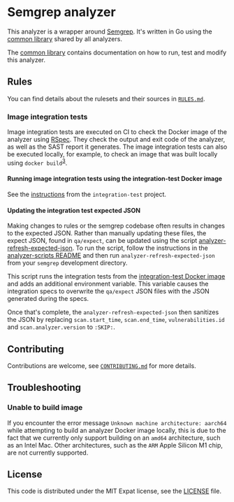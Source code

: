 # Semgrep analyzer

This analyzer is a wrapper around [Semgrep](https://github.com/returntocorp/semgrep).
It's written in Go using
the [common library](https://gitlab.com/gitlab-org/security-products/analyzers/common)
shared by all analyzers.

The [common library](https://gitlab.com/gitlab-org/security-products/analyzers/common)
contains documentation on how to run, test and modify this analyzer.

## Rules

You can find details about the rulesets and their sources in
[`RULES.md`](RULES.md).

### Image integration tests

Image integration tests are executed on CI to check the Docker image of the analyzer using [RSpec](https://rspec.info/).
They check the output and exit code of the analyzer, as well as the SAST report it generates.
The image integration tests can also be executed locally, for example, to check an image that was built locally using `docker build`<sup>[3](#unable-to-build-image)</sup>.

#### Running image integration tests using the integration-test Docker image

See the [instructions](https://gitlab.com/gitlab-org/security-products/analyzers/integration-test/-/blob/main/README.md#how-to-run-the-integration-test-docker-container-locally) from the `integration-test` project.

#### Updating the integration test expected JSON

Making changes to rules or the semgrep codebase often results in changes to the expected JSON. Rather than manually updating these files,
the expect JSON, found in `qa/expect`, can be updated using the script [analyzer-refresh-expected-json](https://gitlab.com/gitlab-org/secure/tools/analyzer-scripts/-/blob/master/analyzer-refresh-expected-json). To run the script, follow the instructions in the [analyzer-scripts README](https://gitlab.com/gitlab-org/secure/tools/analyzer-scripts) and then run `analyzer-refresh-expected-json` from your `semgrep` development directory.

This script runs the integration tests from the [integration-test Docker image](#running-image-integration-tests-using-the-integration-test-docker-image) and adds an additional environment variable. This variable causes the integration specs to overwrite the `qa/expect` JSON files with the JSON generated during the specs.

Once that's complete, the `analyzer-refresh-expected-json` then sanitizes the JSON by replacing `scan.start_time`, `scan.end_time`, `vulnerabilities.id` and `scan.analyzer.version` to `:SKIP:`.

## Contributing

Contributions are welcome, see [`CONTRIBUTING.md`](CONTRIBUTING.md) for more details.

## Troubleshooting

### Unable to build image

If you encounter the error message `Unknown machine architecture: aarch64` while attempting to build an analyzer Docker image locally, this is due to the fact that we currently only support building on an `amd64` architecture, such as an Intel Mac. Other architectures, such as the `ARM` Apple Silicon M1 chip, are not currently supported.

## License

This code is distributed under the MIT Expat license, see the [LICENSE](LICENSE) file.
